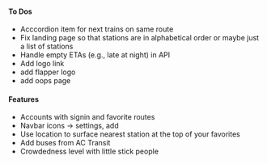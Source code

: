 #### To Dos
* Acccordion item for next trains on same route
* Fix landing page so that stations are in alphabetical order or maybe just a list of stations
* Handle empty ETAs (e.g., late at night) in API 
* Add logo link
* add flapper logo
* add oops page

#### Features
* Accounts with signin and favorite routes
* Navbar icons -> settings, add
* Use location to surface nearest station at the top of your favorites
* Add buses from AC Transit
* Crowdedness level with little stick people